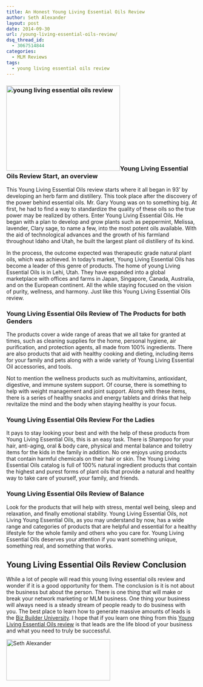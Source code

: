 ```yaml
---
title: An Honest Young Living Essential Oils Review
author: Seth Alexander
layout: post
date: 2014-09-30
url: /young-living-essential-oils-review/
dsq_thread_id:
  - 3067514844
categories:
  - MLM Reviews
tags:
  - young living essential oils review
---
```

### [<img class="alignleft size-medium wp-image-1522" src="http://sethaalexander.com/wp-content/uploads/2014/09/young-living-essential-oils-review-300x225.jpg" alt="young living essential oils review" width="300" height="225" />][1]Young Living Essential Oils Review Start, an overview

This Young Living Essential Oils review starts where it all began in 93’ by developing an herb farm and distillery. This took place after the discovery of the power behind essential oils. Mr. Gary Young was on to something big. At first, he had to find a way to standardize the quality of these oils so the true power may be realized by others. Enter Young Living Essential Oils. He began with a plan to develop and grow plants such as peppermint, Melissa, lavender, Clary sage, to name a few, into the most potent oils available. With the aid of technological advances and the growth of his farmland throughout Idaho and Utah, he built the largest plant oil distillery of its kind.

In the process, the outcome expected was therapeutic grade natural plant oils, which was achieved. In today’s market, Young Living Essential Oils has become a leader of this genre of products. The home of young Living Essential Oils is in Lehi, Utah. They have expanded into a global marketplace with offices and farms in Japan, Singapore, Canada, Australia, and on the European continent. All the while staying focused on the vision of purity, wellness, and harmony. Just like this Young Living Essential Oils review.

### Young Living Essential Oils Review of The Products for both Genders

The products cover a wide range of areas that we all take for granted at times, such as cleaning supplies for the home, personal hygiene, air purification, and protection agents, all made from 100% ingredients. There are also products that aid with healthy cooking and dieting, including items for your family and pets along with a wide variety of Young Living Essential Oil accessories, and tools.

Not to mention the wellness products such as multivitamins, antioxidant, digestive, and immune system support. Of course, there is something to help with weight management and joint support. Along with these items, there is a series of healthy snacks and energy tablets and drinks that help revitalize the mind and the body when staying healthy is your focus.

### Young Living Essential Oils Review For the Ladies

It pays to stay looking your best and with the help of these products from Young Living Essential Oils, this is an easy task. There is Shampoo for your hair, anti-aging, oral & body care, physical and mental balance and toiletry items for the kids in the family in addition. No one enjoys using products that contain harmful chemicals on their hair or skin. The Young Living Essential Oils catalog is full of 100% natural ingredient products that contain the highest and purest forms of plant oils that provide a natural and healthy way to take care of yourself, your family, and friends.

### Young Living Essential Oils Review of Balance

Look for the products that will help with stress, mental well being, sleep and relaxation, and finally emotional stability. Young Living Essential Oils, not Living Young Essential Oils, as you may understand by now, has a wide range and categories of products that are helpful and essential for a healthy lifestyle for the whole family and others who you care for. Young Living Essential Oils deserves your attention if you want something unique, something real, and something that works.

## Young Living Essential Oils Review Conclusion

While a lot of people will read this young living essential oils review and wonder if it is a good opportunity for them. The conclusion is it is not about the business but about the person. There is one thing that will make or break your network marketing or MLM business. One thing your business will always need is a steady stream of people ready to do business with you. The best place to learn how to generate massive amounts of leads is the [Biz Builder University][2]. I hope that if you learn one thing from this [Young Living Essential Oils review][2] is that leads are the life blood of your business and what you need to truly be successful.

[<img class="alignleft size-full wp-image-602" src="http://sethaalexander.com/wp-content/uploads/2012/09/signature.png" alt="Seth Alexander" width="274" height="109" />][3]

 [1]: http://sethaalexander.com/wp-content/uploads/2014/09/young-living-essential-oils-review.jpg
 [2]: http://sethalexander.bizbuilderuniversity.com/?t=saa-young-living-essential-oils-review
 [3]: http://sethaalexander.com/about-seth/ "Bio"